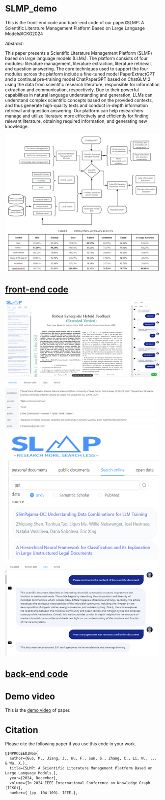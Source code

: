# SLMP_demo
This is the front-end code and back-end code of our paper《SLMP: A Scientific Literature Management Platform Based on Large Language Models》ICKG2024

*Abstract:*

This paper presents a Scientific Literature Management Platform (SLMP) based on large language models (LLMs). The platform consists of four modules: literature management, literature extraction, literature retrieval, 
and question answering. The core techniques used to support the four modules across the platform include a fine-tuned model PaperExtractGPT and a continual pre-training model ChatPaperGPT based on ChatGLM 2
 using the data from scientific research literature, responsible for information extraction and communication, respectively. Due to their powerful capabilities in natural language understanding and generation, LLMs can understand complex scientific concepts based on the 
provided contexts, and thus generate high-quality texts and conduct in-depth information retrieval and question answering. Our platform can help researchers manage and utilize literature more effectively and efficiently for finding relevant literature, 
obtaining required information, and generating new knowledge.

![](static/slmp.png)
![](static/img_4.png)

# [front-end code](./SLMP_frontend)
![](static/img.png)
<img src="static/img_1.png" alt="Description" width="500" height=auto>
<img src="static/img_2.png" alt="Description" width="500" height=auto>
<img src="static/img_3.png" alt="Description" width="500" height=auto>

# [back-end code](SLMP_backend)

# Demo video

This is the [demo video](https://youtu.be/6M5pLErK3R0) of paper. 


# Citation

Please cite the following paper if you use this code in your work.

```
@INPROCEEDINGS{
  author={Guo, M., Jiang, J., Wu, F., Sun, S., Zhang, C., Li, W., ... & Wu, X.},
  title={SLMP: A Scientific Literature Management Platform Based on Large Language Models.}, 
  year={2024, December},
  volume={In 2024 IEEE International Conference on Knowledge Graph (ICKG)},
  number={ (pp. 104-109). IEEE.},
```
